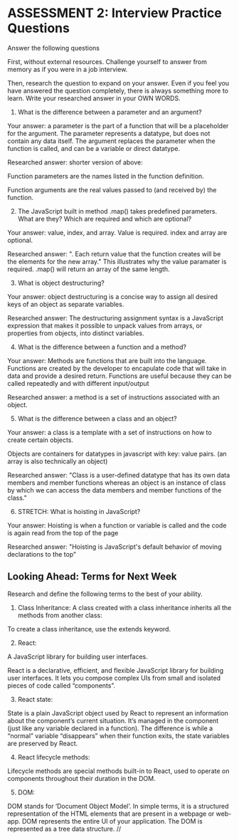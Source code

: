 # ASSESSMENT 2: Interview Practice Questions

Answer the following questions

First, without external resources. Challenge yourself to answer from memory as if you were in a job interview.

Then, research the question to expand on your answer. Even if you feel you have answered the question completely, there is always something more to learn. Write your researched answer in your OWN WORDS.

1. What is the difference between a parameter and an argument?

  Your answer: a parameter is the part of a function that will be a placeholder for the argument. The parameter represents a datatype, but does not contain any data itself. The argument replaces the parameter when the function is called, and can be a variable or direct datatype.

  Researched answer:
shorter version of above:

Function parameters are the names listed in the function definition.

Function arguments are the real values passed to (and received by) the function.


2. The JavaScript built in method .map() takes predefined parameters. What are they? Which are required and which are optional?

  Your answer: value, index, and array. Value is required. index and array are optional.

  Researched answer: ". Each return value that the function creates will be the elements for the new array." This illustrates why the value paramater is required. .map() will return an array of the same length.




3. What is object destructuring?

  Your answer: object destructuring is a concise way to assign all desired keys of an object as separate variables.

  Researched answer:
The destructuring assignment syntax is a JavaScript expression that makes it possible to unpack values from arrays, or properties from objects, into distinct variables.



4. What is the difference between a function and a method?

  Your answer: Methods are functions that are built into the language. Functions are created by the developer to encapulate code that will take in data and provide a desired return. Functions are useful because they can be called repeatedly and with different input/output

  Researched answer: a method is a set of instructions associated with an object.



5. What is the difference between a class and an object?

  Your answer: a class is a template with a set of instructions on how to create certain objects.

  Objects are containers for datatypes in javascript with key: value pairs. (an array is also technically an object)

  Researched answer:
"Class is a user-defined datatype that has its own data members and member functions whereas an object is an instance of class by which we can access the data members and member functions of the class."


6. STRETCH: What is hoisting in JavaScript?

  Your answer: Hoisting is when a function or variable is called and the code is again read from the top of the page

  Researched answer:
"Hoisting is JavaScript's default behavior of moving declarations to the top"


## Looking Ahead: Terms for Next Week

Research and define the following terms to the best of your ability.

1. Class Inheritance: A class created with a class inheritance inherits all the methods from another class:

To create a class inheritance, use the extends keyword.

2. React:

A JavaScript library for building user interfaces.

React is a declarative, efficient, and flexible JavaScript library for building user interfaces. It lets you compose complex UIs from small and isolated pieces of code called “components”.

3. React state:

State is a plain JavaScript object used by React to represent an information about the component’s current situation.
It’s managed in the component (just like any variable declared in a function). The difference is while a “normal” variable “disappears” when their function exits, the state variables are preserved by React.

4. React lifecycle methods:

Lifecycle methods are special methods built-in to React, used to operate on components throughout their duration in the DOM.

5. DOM:

DOM stands for ‘Document Object Model’. In simple terms, it is a structured representation of the HTML elements that are present in a webpage or web-app. DOM represents the entire UI of your application. The DOM is represented as a tree data structure.
//
